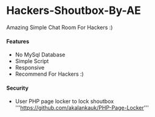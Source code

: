 # Hackers-Shoutbox-By-AE
Amazing Simple Chat Room For Hackers :)
#### Features
- No MySql Database
- Simple Script
- Responsive
- Recommend For Hackers :)

#### Security
- User PHP page locker to lock shoutbox '''https://github.com/akalankauk/PHP-Page-Locker'''
